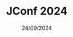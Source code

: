 ---
date: 24/09/2024
enddate: 27/09/2024
travel_time: [ 23/09/2024, 27/09/2024]
city: Dallas
country: US
layout: event_detail
title: JConf 2024
url: https://2024.jconf.dev/
---